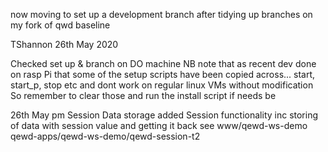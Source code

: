 now moving to set up a development branch after tidying up branches on my fork of qwd baseline

TShannon  26th May 2020

Checked set up & branch on DO machine
NB note that as recent dev done on rasp Pi that some of the setup scripts have been copied across... start, start_p, stop etc and dont work on regular linux VMs without modification
So remember to clear those and run the install script if needs be


26th May pm
Session Data storage
added Session functionality inc storing of data with session value and getting it back
see www/qewd-ws-demo  qewd-apps/qewd-ws-demo/qewd-session-t2

